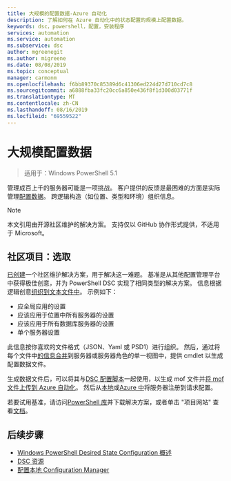```yaml
---
title: 大规模的配置数据-Azure 自动化
description: 了解如何在 Azure 自动化中的状态配置的规模上配置数据。
keywords: dsc，powershell，配置，安装程序
services: automation
ms.service: automation
ms.subservice: dsc
author: mgreenegit
ms.author: migreene
ms.date: 08/08/2019
ms.topic: conceptual
manager: carmonm
ms.openlocfilehash: f6bb89370c85389d6c41306ed224d27d710cd7c8
ms.sourcegitcommit: a6888fba33fc20cc6a850e436f8f1d300d03771f
ms.translationtype: MT
ms.contentlocale: zh-CN
ms.lasthandoff: 08/16/2019
ms.locfileid: "69559522"
---
```

# <a name="configuration-data-at-scale"></a>大规模配置数据

> 适用于：Windows PowerShell 5.1

管理成百上千的服务器可能是一项挑战。
客户提供的反馈是最困难的方面是实际管理[配置数据](/powershell/dsc/configurations/configdata)。
跨逻辑构造（如位置、类型和环境）组织信息。

> [!NOTE]
> 本文引用由开源社区维护的解决方案。
> 支持仅以 GitHub 协作形式提供，不适用于 Microsoft。

## <a name="community-project-datum"></a>社区项目：选取

[已创建](https://github.com/gaelcolas/Datum)一个社区维护解决方案，用于解决这一难题。
基准是从其他配置管理平台中获得极佳创意，并为 PowerShell DSC 实现了相同类型的解决方案。
信息根据逻辑创意[组织到文本文件中](https://github.com/gaelcolas/Datum#3-intended-usage)。
示例如下：

- 应全局应用的设置
- 应该应用于位置中所有服务器的设置
- 应该应用于所有数据库服务器的设置
- 单个服务器设置

此信息按你喜欢的文件格式（JSON、Yaml 或 PSD1）进行组织。
然后，通过将每个文件中[的信息合并](https://github.com/gaelcolas/Datum#datum-tree)到服务器或服务器角色的单一视图中，提供 cmdlet 以生成配置数据文件。

生成数据文件后，可以将其与[DSC 配置脚本](/powershell/dsc/configurations/write-compile-apply-configuration)一起使用，以生成 mof 文件并[将 mof 文件上传到 Azure 自动化](/azure/automation/tutorial-configure-servers-desired-state#create-and-upload-a-configuration-to-azure-automation)。
然后从[本地](/azure/automation/automation-dsc-onboarding#physicalvirtual-windows-machines-on-premises-or-in-a-cloud-other-than-azureaws)或[Azure 中](/azure/automation/automation-dsc-onboarding#azure-virtual-machines)将服务器注册到请求配置。

若要试用基准，请访问[PowerShell 库](https://www.powershellgallery.com/packages/datum/)并下载解决方案，或者单击 "项目网站" 查看[文档](https://github.com/gaelcolas/Datum#2-getting-started--concepts)。

## <a name="next-steps"></a>后续步骤

- [Windows PowerShell Desired State Configuration 概述](/powershell/dsc/overview/overview)
- [DSC 资源](/powershell/dsc/resources/resources)
- [配置本地 Configuration Manager](/powershell/dsc/managing-nodes/metaconfig)
